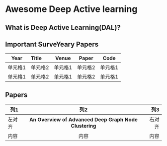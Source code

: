 # Awesome Deep Active learning  
## What is Deep Active Learning(DAL)?  

## Important SurveYeary Papers  
| Year     | Title     | Venue | Paper | Code |
| :-------: | :------- | :-------: | :-------: | :-------: |
| 单元格1 | 单元格2 | 单元格1 |单元格2 |单元格1 |
| 单元格1 | 单元格2 | 单元格1 |单元格2 |单元格1 |
  
## Papers
| 列1    |  列2   | 列3    |
| ---    | :---:  |  ---:  |
| 左对齐 | <span style="text-align: left; font-weight: bold;">An Overview of Advanced Deep Graph Node Clustering</span>   | 右对齐 |
| 内容   | 内容   | 内容   |
